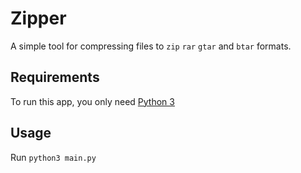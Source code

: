 # Zipper

A simple tool for compressing files to `zip` `rar` `gtar` and `btar` formats.

## Requirements

To run this app, you only need [Python 3](https://www.python.org/)

## Usage

Run `python3 main.py`
